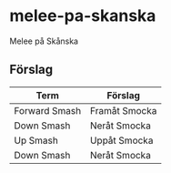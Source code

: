 # melee-pa-skanska
Melee på Skånska

## Förslag
| Term          | Förslag        |
|---------------|----------------|
| Forward Smash | Framåt Smocka  |
| Down Smash    | Neråt Smocka   |
| Up Smash      | Uppåt Smocka   |
| Down Smash    | Neråt Smocka   |

